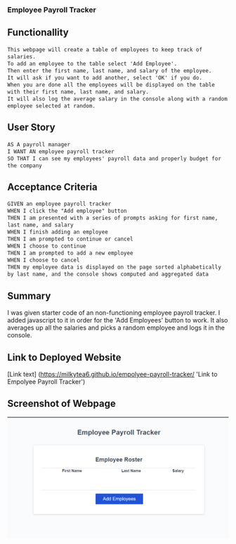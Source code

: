 ### Employee Payroll Tracker

## Functionallity
```
This webpage will create a table of employees to keep track of salaries.
To add an employee to the table select 'Add Employee'.
Then enter the first name, last name, and salary of the employee.
It will ask if you want to add another, select 'OK' if you do.
When you are done all the employees will be displayed on the table with their first name, last name, and salary.
It will also log the average salary in the console along with a random employee selected at random.
```
## User Story
```
AS A payroll manager
I WANT AN employee payroll tracker
SO THAT I can see my employees' payroll data and properly budget for the company
```
## Acceptance Criteria
```
GIVEN an employee payroll tracker
WHEN I click the "Add employee" button
THEN I am presented with a series of prompts asking for first name, last name, and salary
WHEN I finish adding an employee
THEN I am prompted to continue or cancel
WHEN I choose to continue
THEN I am prompted to add a new employee
WHEN I choose to cancel
THEN my employee data is displayed on the page sorted alphabetically by last name, and the console shows computed and aggregated data
```
## Summary
I was given starter code of an non-functioning employee payroll tracker. I added javascript to it in order for the 'Add Employees' button to work. It also averages up all the salaries and picks a random employee and logs it in the console.

## Link to Deployed Website
[Link text] (https://milkytea6.github.io/empolyee-payroll-tracker/ 'Link to Empolyee Payroll Tracker')

## Screenshot of Webpage
![Screenshot of webpage](./assests/images/employee-payroll-tracker.png)